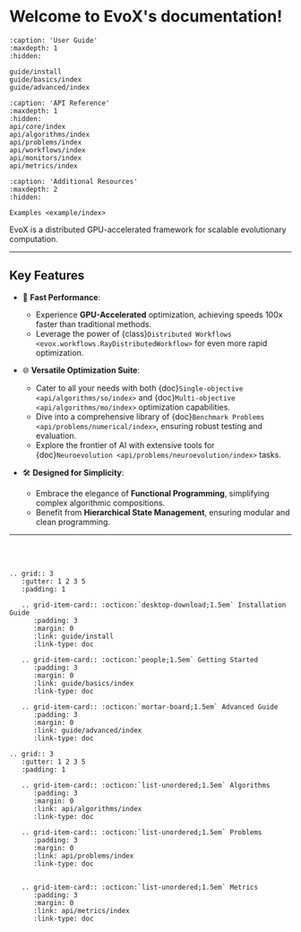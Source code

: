 # Welcome to EvoX's documentation!


```{toctree}
:caption: 'User Guide'
:maxdepth: 1
:hidden:

guide/install
guide/basics/index
guide/advanced/index
```

```{toctree}
:caption: 'API Reference'
:maxdepth: 1
:hidden:
api/core/index
api/algorithms/index
api/problems/index
api/workflows/index
api/monitors/index
api/metrics/index
```

```{toctree}
:caption: 'Additional Resources'
:maxdepth: 2
:hidden:

Examples <example/index>
```

EvoX is a distributed GPU-accelerated framework for scalable evolutionary computation.

---

## Key Features

- 🚀 **Fast Performance**:
  - Experience **GPU-Accelerated** optimization, achieving speeds 100x faster than traditional methods.
  - Leverage the power of {class}`Distributed Workflows <evox.workflows.RayDistributedWorkflow>` for even more rapid optimization.

- 🌐 **Versatile Optimization Suite**:
  - Cater to all your needs with both {doc}`Single-objective <api/algorithms/so/index>` and {doc}`Multi-objective <api/algorithms/mo/index>` optimization capabilities.
  - Dive into a comprehensive library of {doc}`Benchmark Problems <api/problems/numerical/index>`, ensuring robust testing and evaluation.
  - Explore the frontier of AI with extensive tools for {doc}`Neuroevolution <api/problems/neuroevolution/index>` tasks.

- 🛠️ **Designed for Simplicity**:
  - Embrace the elegance of **Functional Programming**, simplifying complex algorithmic compositions.
  - Benefit from **Hierarchical State Management**, ensuring modular and clean programming.

---
<br></br>

```{eval-rst}
.. grid:: 3
   :gutter: 1 2 3 5
   :padding: 1

   .. grid-item-card:: :octicon:`desktop-download;1.5em` Installation Guide
      :padding: 3
      :margin: 0
      :link: guide/install
      :link-type: doc

   .. grid-item-card:: :octicon:`people;1.5em` Getting Started
      :padding: 3
      :margin: 0
      :link: guide/basics/index
      :link-type: doc

   .. grid-item-card:: :octicon:`mortar-board;1.5em` Advanced Guide
      :padding: 3
      :margin: 0
      :link: guide/advanced/index
      :link-type: doc

.. grid:: 3
   :gutter: 1 2 3 5
   :padding: 1

   .. grid-item-card:: :octicon:`list-unordered;1.5em` Algorithms
      :padding: 3
      :margin: 0
      :link: api/algorithms/index
      :link-type: doc

   .. grid-item-card:: :octicon:`list-unordered;1.5em` Problems
      :padding: 3
      :margin: 0
      :link: api/problems/index
      :link-type: doc


   .. grid-item-card:: :octicon:`list-unordered;1.5em` Metrics
      :padding: 3
      :margin: 0
      :link: api/metrics/index
      :link-type: doc
```
